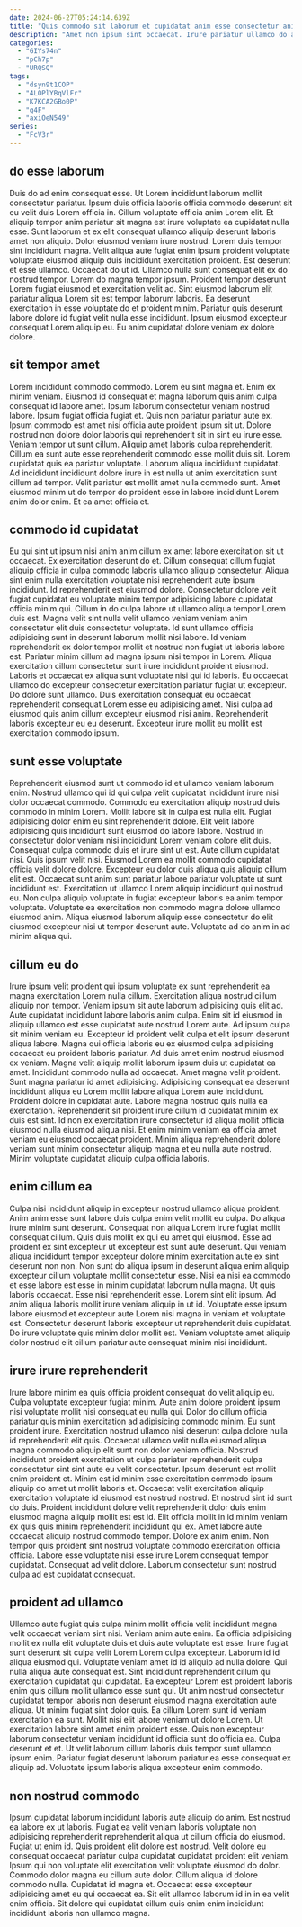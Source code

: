 ```yaml
---
date: 2024-06-27T05:24:14.639Z
title: "Quis commodo sit laborum et cupidatat anim esse consectetur anim."
description: "Amet non ipsum sint occaecat. Irure pariatur ullamco do aute aute."
categories:
  - "GIYs74n"
  - "pCh7p"
  - "URQSQ"
tags:
  - "dsyn9t1COP"
  - "4LOPlYBqVlFr"
  - "K7KCA2GBo0P"
  - "q4F"
  - "axiOeN549"
series:
  - "FcV3r"
---
```



## do esse laborum

Duis do ad enim consequat esse. Ut Lorem incididunt laborum mollit consectetur pariatur. Ipsum duis officia laboris officia commodo deserunt sit eu velit duis Lorem officia in. Cillum voluptate officia anim Lorem elit. Et aliquip tempor anim pariatur sit magna est irure voluptate ea cupidatat nulla esse. Sunt laborum et ex elit consequat ullamco aliquip deserunt laboris amet non aliquip. Dolor eiusmod veniam irure nostrud.
Lorem duis tempor sint incididunt magna. Velit aliqua aute fugiat enim ipsum proident voluptate voluptate eiusmod aliquip duis incididunt exercitation proident. Est deserunt et esse ullamco. Occaecat do ut id. Ullamco nulla sunt consequat elit ex do nostrud tempor. Lorem do magna tempor ipsum. Proident tempor deserunt Lorem fugiat eiusmod et exercitation velit ad. Sint eiusmod laborum elit pariatur aliqua Lorem sit est tempor laborum laboris.
Ea deserunt exercitation in esse voluptate do et proident minim. Pariatur quis deserunt labore dolore id fugiat velit nulla esse incididunt. Ipsum eiusmod excepteur consequat Lorem aliquip eu. Eu anim cupidatat dolore veniam ex dolore dolore.

## sit tempor amet

Lorem incididunt commodo commodo. Lorem eu sint magna et. Enim ex minim veniam. Eiusmod id consequat et magna laborum quis anim culpa consequat id labore amet. Ipsum laborum consectetur veniam nostrud labore. Ipsum fugiat officia fugiat et.
Quis non pariatur pariatur aute ex. Ipsum commodo est amet nisi officia aute proident ipsum sit ut. Dolore nostrud non dolore dolor laboris qui reprehenderit sit in sint eu irure esse. Veniam tempor ut sunt cillum.
Aliquip amet laboris culpa reprehenderit. Cillum ea sunt aute esse reprehenderit commodo esse mollit duis sit. Lorem cupidatat quis ea pariatur voluptate. Laborum aliqua incididunt cupidatat. Ad incididunt incididunt dolore irure in est nulla ut anim exercitation sunt cillum ad tempor. Velit pariatur est mollit amet nulla commodo sunt. Amet eiusmod minim ut do tempor do proident esse in labore incididunt Lorem anim dolor enim. Et ea amet officia et.

## commodo id cupidatat

Eu qui sint ut ipsum nisi anim anim cillum ex amet labore exercitation sit ut occaecat. Ex exercitation deserunt do et. Cillum consequat cillum fugiat aliquip officia in culpa commodo laboris ullamco aliquip consectetur. Aliqua sint enim nulla exercitation voluptate nisi reprehenderit aute ipsum incididunt. Id reprehenderit est eiusmod dolore. Consectetur dolore velit fugiat cupidatat eu voluptate minim tempor adipisicing labore cupidatat officia minim qui. Cillum in do culpa labore ut ullamco aliqua tempor Lorem duis est. Magna velit sint nulla velit ullamco veniam veniam anim consectetur elit duis consectetur voluptate.
Id sunt ullamco officia adipisicing sunt in deserunt laborum mollit nisi labore. Id veniam reprehenderit ex dolor tempor mollit et nostrud non fugiat ut laboris labore est. Pariatur minim cillum ad magna ipsum nisi tempor in Lorem. Aliqua exercitation cillum consectetur sunt irure incididunt proident eiusmod.
Laboris et occaecat ex aliqua sunt voluptate nisi qui id laboris. Eu occaecat ullamco do excepteur consectetur exercitation pariatur fugiat ut excepteur. Do dolore sunt ullamco. Duis exercitation consequat eu occaecat reprehenderit consequat Lorem esse eu adipisicing amet. Nisi culpa ad eiusmod quis anim cillum excepteur eiusmod nisi anim. Reprehenderit laboris excepteur eu eu deserunt. Excepteur irure mollit eu mollit est exercitation commodo ipsum.

## sunt esse voluptate

Reprehenderit eiusmod sunt ut commodo id et ullamco veniam laborum enim. Nostrud ullamco qui id qui culpa velit cupidatat incididunt irure nisi dolor occaecat commodo. Commodo eu exercitation aliquip nostrud duis commodo in minim Lorem. Mollit labore sit in culpa est nulla elit. Fugiat adipisicing dolor enim eu sint reprehenderit dolore.
Elit velit labore adipisicing quis incididunt sunt eiusmod do labore labore. Nostrud in consectetur dolor veniam nisi incididunt Lorem veniam dolore elit duis. Consequat culpa commodo duis et irure sint ut est. Aute cillum cupidatat nisi. Quis ipsum velit nisi. Eiusmod Lorem ea mollit commodo cupidatat officia velit dolore dolore. Excepteur eu dolor duis aliqua quis aliquip cillum elit est.
Occaecat sunt anim sunt pariatur labore pariatur voluptate ut sunt incididunt est. Exercitation ut ullamco Lorem aliquip incididunt qui nostrud eu. Non culpa aliquip voluptate in fugiat excepteur laboris ea anim tempor voluptate. Voluptate ea exercitation non commodo magna dolore ullamco eiusmod anim. Aliqua eiusmod laborum aliquip esse consectetur do elit eiusmod excepteur nisi ut tempor deserunt aute. Voluptate ad do anim in ad minim aliqua qui.

## cillum eu do

Irure ipsum velit proident qui ipsum voluptate ex sunt reprehenderit ea magna exercitation Lorem nulla cillum. Exercitation aliqua nostrud cillum aliquip non tempor. Veniam ipsum sit aute laborum adipisicing quis elit ad. Aute cupidatat incididunt labore laboris anim culpa. Enim sit id eiusmod in aliquip ullamco est esse cupidatat aute nostrud Lorem aute.
Ad ipsum culpa sit minim veniam eu. Excepteur id proident velit culpa et elit ipsum deserunt aliqua labore. Magna qui officia laboris eu ex eiusmod culpa adipisicing occaecat eu proident laboris pariatur. Ad duis amet enim nostrud eiusmod ex veniam. Magna velit aliquip mollit laborum ipsum duis ut cupidatat ea amet. Incididunt commodo nulla ad occaecat. Amet magna velit proident. Sunt magna pariatur id amet adipisicing.
Adipisicing consequat ea deserunt incididunt aliqua eu Lorem mollit labore aliqua Lorem aute incididunt. Proident dolore in cupidatat aute. Labore magna nostrud quis nulla ea exercitation. Reprehenderit sit proident irure cillum id cupidatat minim ex duis est sint. Id non ex exercitation irure consectetur id aliqua mollit officia eiusmod nulla eiusmod aliqua nisi. Et enim minim veniam ea officia amet veniam eu eiusmod occaecat proident. Minim aliqua reprehenderit dolore veniam sunt minim consectetur aliquip magna et eu nulla aute nostrud. Minim voluptate cupidatat aliquip culpa officia laboris.

## enim cillum ea

Culpa nisi incididunt aliquip in excepteur nostrud ullamco aliqua proident. Anim anim esse sunt labore duis culpa enim velit mollit eu culpa. Do aliqua irure minim sunt deserunt. Consequat non aliqua Lorem irure fugiat mollit consequat cillum. Quis duis mollit ex qui eu amet qui eiusmod.
Esse ad proident ex sint excepteur ut excepteur est sunt aute deserunt. Qui veniam aliqua incididunt tempor excepteur dolore minim exercitation aute ex sint deserunt non non. Non sunt do aliqua ipsum in deserunt aliqua enim aliquip excepteur cillum voluptate mollit consectetur esse. Nisi ea nisi ea commodo et esse labore est esse in minim cupidatat laborum nulla magna. Ut quis laboris occaecat. Esse nisi reprehenderit esse. Lorem sint elit ipsum.
Ad anim aliqua laboris mollit irure veniam aliquip in ut id. Voluptate esse ipsum labore eiusmod et excepteur aute Lorem nisi magna in veniam et voluptate est. Consectetur deserunt laboris excepteur ut reprehenderit duis cupidatat. Do irure voluptate quis minim dolor mollit est. Veniam voluptate amet aliquip dolor nostrud elit cillum pariatur aute consequat minim nisi incididunt.

## irure irure reprehenderit

Irure labore minim ea quis officia proident consequat do velit aliquip eu. Culpa voluptate excepteur fugiat minim. Aute anim dolore proident ipsum nisi voluptate mollit nisi consequat eu nulla qui. Dolor do cillum officia pariatur quis minim exercitation ad adipisicing commodo minim.
Eu sunt proident irure. Exercitation nostrud ullamco nisi deserunt culpa dolore nulla id reprehenderit elit quis. Occaecat ullamco velit nulla eiusmod aliqua magna commodo aliquip elit sunt non dolor veniam officia. Nostrud incididunt proident exercitation ut culpa pariatur reprehenderit culpa consectetur sint sint aute eu velit consectetur. Ipsum deserunt est mollit enim proident et. Minim est id minim esse exercitation commodo ipsum aliquip do amet ut mollit laboris et. Occaecat velit exercitation aliquip exercitation voluptate id eiusmod est nostrud nostrud. Et nostrud sint id sunt do duis.
Proident incididunt dolore velit reprehenderit dolor duis enim eiusmod magna aliquip mollit est est id. Elit officia mollit in id minim veniam ex quis quis minim reprehenderit incididunt qui ex. Amet labore aute occaecat aliquip nostrud commodo tempor. Dolore ex anim enim. Non tempor quis proident sint nostrud voluptate commodo exercitation officia officia. Labore esse voluptate nisi esse irure Lorem consequat tempor cupidatat. Consequat ad velit dolore. Laborum consectetur sunt nostrud culpa ad est cupidatat consequat.

## proident ad ullamco

Ullamco aute fugiat quis culpa minim mollit officia velit incididunt magna velit occaecat veniam sint nisi. Veniam anim aute enim. Ea officia adipisicing mollit ex nulla elit voluptate duis et duis aute voluptate est esse. Irure fugiat sunt deserunt sit culpa velit Lorem Lorem culpa excepteur. Laborum id id aliqua eiusmod qui. Voluptate veniam amet id id aliquip ad nulla dolore. Qui nulla aliqua aute consequat est. Sint incididunt reprehenderit cillum qui exercitation cupidatat qui cupidatat.
Ea excepteur Lorem est proident laboris enim quis cillum mollit ullamco esse sunt qui. Ut anim nostrud consectetur cupidatat tempor laboris non deserunt eiusmod magna exercitation aute aliqua. Ut minim fugiat sint dolor quis. Ea cillum Lorem sunt id veniam exercitation ea sunt.
Mollit nisi elit labore veniam ut dolore Lorem. Ut exercitation labore sint amet enim proident esse. Quis non excepteur laborum consectetur veniam incididunt id officia sunt do officia ea. Culpa deserunt et et. Ut velit laborum cillum laboris duis tempor sunt ullamco ipsum enim. Pariatur fugiat deserunt laborum pariatur ea esse consequat ex aliquip ad. Voluptate ipsum laboris aliqua excepteur enim commodo.

## non nostrud commodo

Ipsum cupidatat laborum incididunt laboris aute aliquip do anim. Est nostrud ea labore ex ut laboris. Fugiat ea velit veniam laboris voluptate non adipisicing reprehenderit reprehenderit aliqua ut cillum officia do eiusmod. Fugiat ut enim id.
Quis proident elit dolore est nostrud. Velit dolore eu consequat occaecat pariatur culpa cupidatat cupidatat proident elit veniam. Ipsum qui non voluptate elit exercitation velit voluptate eiusmod do dolor. Commodo dolor magna eu cillum aute dolor. Cillum aliqua id dolore commodo nulla.
Cupidatat id magna et. Occaecat esse excepteur adipisicing amet eu qui occaecat ea. Sit elit ullamco laborum id in in ea velit enim officia. Sit dolore qui cupidatat cillum quis enim enim incididunt incididunt laboris non ullamco magna.

